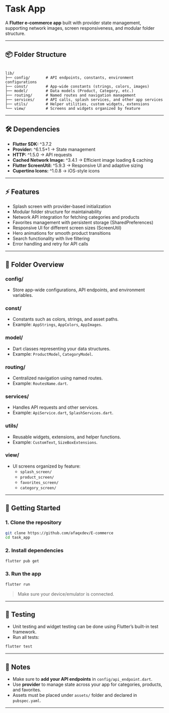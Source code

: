 
# Task App

A **Flutter e-commerce app** built with provider state management, supporting network images, screen responsiveness, and modular folder structure.

---

## 📦 Folder Structure

```

lib/
├── config/       # API endpoints, constants, environment configurations
├── const/        # App-wide constants (strings, colors, images)
├── model/        # Data models (Product, Category, etc.)
├── routing/      # Named routes and navigation management
├── services/     # API calls, splash services, and other app services
├── utils/        # Helper utilities, custom widgets, extensions
└── view/         # Screens and widgets organized by feature

````

---

## 🛠 Dependencies

- **Flutter SDK:** ^3.7.2  
- **Provider:** ^6.1.5+1 → State management  
- **HTTP:** ^1.5.0 → API requests  
- **Cached Network Image:** ^3.4.1 → Efficient image loading & caching  
- **Flutter ScreenUtil:** ^5.9.3 → Responsive UI and adaptive sizing  
- **Cupertino Icons:** ^1.0.8 → iOS-style icons  

---

## ⚡ Features

- Splash screen with provider-based initialization  
- Modular folder structure for maintainability  
- Network API integration for fetching categories and products  
- Favorites management with persistent storage (SharedPreferences)  
- Responsive UI for different screen sizes (ScreenUtil)  
- Hero animations for smooth product transitions  
- Search functionality with live filtering  
- Error handling and retry for API calls  

---

## 🧩 Folder Overview

### **config/**  
- Store app-wide configurations, API endpoints, and environment variables.  

### **const/**  
- Constants such as colors, strings, and asset paths.  
- Example: `AppStrings`, `AppColors`, `AppImages`.  

### **model/**  
- Dart classes representing your data structures.  
- Example: `ProductModel`, `CategoryModel`.  

### **routing/**  
- Centralized navigation using named routes.  
- Example: `RoutesName.dart`.  

### **services/**  
- Handles API requests and other services.  
- Example: `ApiService.dart`, `SplashServices.dart`.  

### **utils/**  
- Reusable widgets, extensions, and helper functions.  
- Example: `CustomText`, `SizeBoxExtensions`.  

### **view/**  
- UI screens organized by feature:  
  - `splash_screen/`  
  - `product_screen/`  
  - `favorites_screen/`  
  - `category_screen/`  

---

## 🚀 Getting Started

### 1. Clone the repository

```bash
git clone https://github.com/afaqxdev/E-commerce
cd task_app
````

### 2. Install dependencies

```bash
flutter pub get
```

### 3. Run the app

```bash
flutter run
```

> Make sure your device/emulator is connected.

---

## 🧪 Testing

* Unit testing and widget testing can be done using Flutter’s built-in test framework.
* Run all tests:

```bash
flutter test
```

---

## 📌 Notes

* Make sure to **add your API endpoints** in `config/api_endpoint.dart`.
* Use **provider** to manage state across your app for categories, products, and favorites.
* Assets must be placed under `assets/` folder and declared in `pubspec.yaml`.

---


